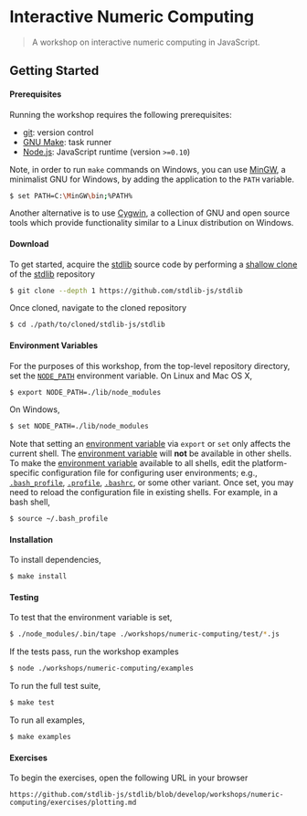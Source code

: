 # Interactive Numeric Computing

> A workshop on interactive numeric computing in JavaScript.


## Getting Started

#### Prerequisites

Running the workshop requires the following prerequisites:

* [git][git]: version control
* [GNU Make][gnu-make]: task runner
* [Node.js][node-js]: JavaScript runtime (version `>=0.10`)

Note, in order to run `make` commands on Windows, you can use [MinGW][mingw], a minimalist GNU for Windows, by adding the application to the `PATH` variable.

``` bash
$ set PATH=C:\MinGW\bin;%PATH%
```

Another alternative is to use [Cygwin][cygwin], a collection of GNU and open source tools which provide functionality similar to a Linux distribution on Windows.


#### Download

To get started, acquire the [stdlib][stdlib] source code by performing a [shallow clone][git-clone-depth] of the [stdlib][stdlib] repository

``` bash
$ git clone --depth 1 https://github.com/stdlib-js/stdlib
```

Once cloned, navigate to the cloned repository

``` bash
$ cd ./path/to/cloned/stdlib-js/stdlib
```


#### Environment Variables

For the purposes of this workshop, from the top-level repository directory, set the [`NODE_PATH`][node-path] environment variable. On Linux and Mac OS X,

``` bash
$ export NODE_PATH=./lib/node_modules
```

On Windows,

``` bash
$ set NODE_PATH=./lib/node_modules
```

Note that setting an [environment variable][env-var] via `export` or `set` only affects the current shell. The [environment variable][env-var] will __not__ be available in other shells. To make the [environment variable][env-var] available to all shells, edit the platform-specific configuration file for configuring user environments; e.g., [`.bash_profile`][bash-profile], [`.profile`][bash-profile], [`.bashrc`][bash-profile], or some other variant. Once set, you may need to reload the configuration file in existing shells. For example, in a bash shell,

``` bash
$ source ~/.bash_profile
```


#### Installation

To install dependencies,

``` bash
$ make install
```


#### Testing

To test that the environment variable is set,

``` bash
$ ./node_modules/.bin/tape ./workshops/numeric-computing/test/*.js
```

If the tests pass, run the workshop examples

``` bash
$ node ./workshops/numeric-computing/examples
```

To run the full test suite,

``` bash
$ make test
```

To run all examples,

``` bash
$ make examples
```


#### Exercises

To begin the exercises, open the following URL in your browser

``` text
https://github.com/stdlib-js/stdlib/blob/develop/workshops/numeric-computing/exercises/plotting.md
```


<!-- <links> -->

[stdlib]: https://github.com/stdlib-js/

[git]: http://git-scm.com/
[gnu-make]: https://www.gnu.org/software/make
[node-js]: https://nodejs.org/en/

[mingw]: http://www.mingw.org/
[cygwin]: https://www.cygwin.com/

[git-clone-depth]: https://git-scm.com/docs/git-clone
[node-path]: https://nodejs.org/api/modules.html#modules_loading_from_the_global_folders
[env-var]: https://en.wikipedia.org/wiki/Environment_variable
[bash-profile]: http://tldp.org/LDP/Bash-Beginners-Guide/html/sect_03_01.html

<!-- </links> -->
